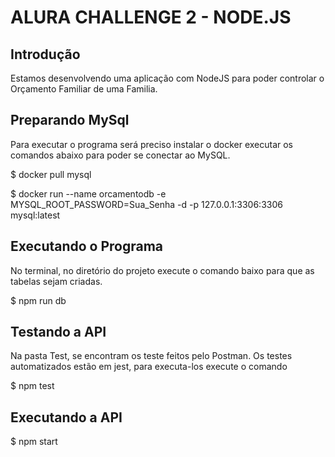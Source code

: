 <h1>ALURA CHALLENGE 2 - NODE.JS</h1>

<h2> Introdução </h2>
Estamos desenvolvendo uma aplicação com NodeJS para poder controlar o Orçamento Familiar de uma Familia.

<h2> Preparando MySql </h2>
Para executar o programa será preciso instalar o docker executar os comandos abaixo para poder se conectar ao MySQL.

$ docker pull mysql

$ docker run --name orcamentodb -e MYSQL_ROOT_PASSWORD=Sua_Senha -d -p 127.0.0.1:3306:3306 mysql:latest

<h2> Executando o Programa </h2>
No terminal, no diretório do projeto execute o comando baixo para que as tabelas sejam criadas.

$ npm run db

<h2> Testando a API </h2>
Na pasta Test, se encontram os teste feitos pelo Postman. Os testes automatizados estão em jest, para executa-los execute o comando

$ npm test

<h2> Executando a API </h2>

$ npm start
